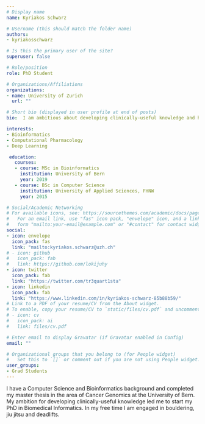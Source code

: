 ```yaml
---
# Display name
name: Kyriakos Schwarz

# Username (this should match the folder name)
authors:
- kyriakosschwarz

# Is this the primary user of the site?
superuser: false

# Role/position
role: PhD Student

# Organizations/Affiliations
organizations:
- name: University of Zurich
  url: ""

# Short bio (displayed in user profile at end of posts)
bio:  I am ambitious about developing clinically-useful knowledge and helping health professionals make use of patient-related data.

interests:
- Bioinformatics
- Computational Pharmacology
- Deep Learning

 education:
   courses:
   - course: MSc in Bioinformatics
     institution: University of Bern
     year: 2019
   - course: BSc in Computer Science
     institution: University of Applied Sciences, FHNW
     year: 2015

# Social/Academic Networking
# For available icons, see: https://sourcethemes.com/academic/docs/page-builder/#icons
#   For an email link, use "fas" icon pack, "envelope" icon, and a link in the
#   form "mailto:your-email@example.com" or "#contact" for contact widget.
social:
- icon: envelope
  icon_pack: fas
  link: "mailto:kyriakos.schwarz@uzh.ch"
# - icon: github
#   icon_pack: fab
#   link: https://github.com/lokijuhy
- icon: twitter
  icon_pack: fab
  link: "https://twitter.com/tr3quart1sta"
- icon: linkedin
  icon_pack: fab
  link: "https://www.linkedin.com/in/kyriakos-schwarz-85b88b59/"
# Link to a PDF of your resume/CV from the About widget.
# To enable, copy your resume/CV to `static/files/cv.pdf` and uncomment the lines below.
# - icon: cv
#   icon_pack: ai
#   link: files/cv.pdf

# Enter email to display Gravatar (if Gravatar enabled in Config)
email: ""

# Organizational groups that you belong to (for People widget)
#   Set this to `[]` or comment out if you are not using People widget.
user_groups:
- Grad Students
---
```


I have a Computer Science and Bioinformatics background and completed my master thesis in the area of Cancer Genomics at the University of Bern. My ambition for developing clinically-useful knowledge led me to start my PhD in Biomedical Informatics. In my free time I am engaged in bouldering, jiu jitsu and deadlifts.
